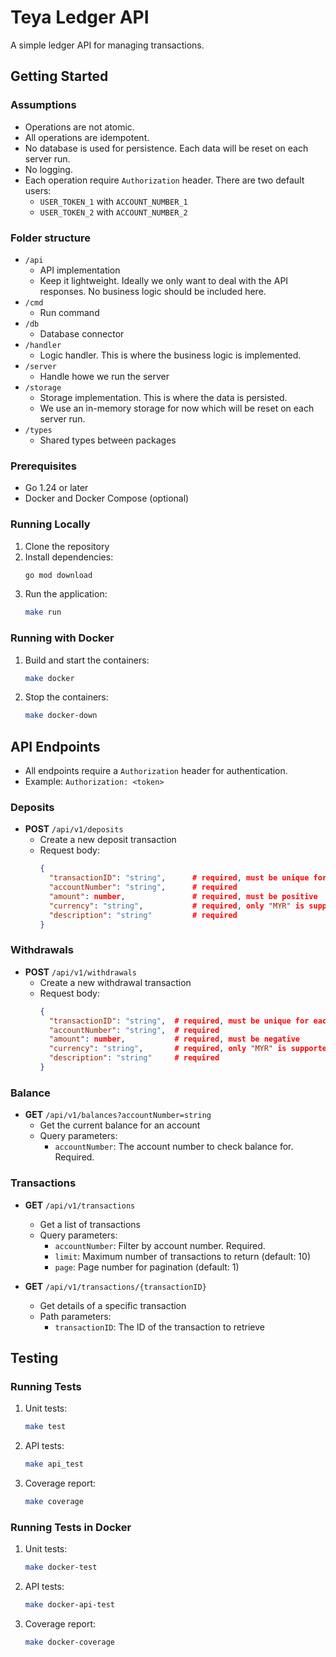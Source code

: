 # Teya Ledger API

A simple ledger API for managing transactions.

## Getting Started

### Assumptions

- Operations are not atomic.
- All operations are idempotent.
- No database is used for persistence. Each data will be reset on each server run.
- No logging.
- Each operation require `Authorization` header. There are two default users:
  - `USER_TOKEN_1` with `ACCOUNT_NUMBER_1`
  - `USER_TOKEN_2` with `ACCOUNT_NUMBER_2`

### Folder structure

- `/api`
  - API implementation
  - Keep it lightweight. Ideally we only want to deal with the API responses. No business logic should be included here.
- `/cmd`
  - Run command
- `/db`
  - Database connector
- `/handler`
  - Logic handler. This is where the business logic is implemented.
- `/server`
  - Handle howe we run the server
- `/storage`
  - Storage implementation. This is where the data is persisted.
  - We use an in-memory storage for now which will be reset on each server run.
- `/types`
  - Shared types between packages

### Prerequisites

- Go 1.24 or later
- Docker and Docker Compose (optional)

### Running Locally

1. Clone the repository
2. Install dependencies:
   ```bash
   go mod download
   ```
3. Run the application:
   ```bash
   make run
   ```

### Running with Docker

1. Build and start the containers:

   ```bash
   make docker
   ```

2. Stop the containers:
   ```bash
   make docker-down
   ```

## API Endpoints

- All endpoints require a `Authorization` header for authentication.
- Example: `Authorization: <token>`

### Deposits

- **POST** `/api/v1/deposits`
  - Create a new deposit transaction
  - Request body:
    ```json
    {
      "transactionID": "string",      # required, must be unique for each request. Ideally UUID
      "accountNumber": "string",      # required
      "amount": number,               # required, must be positive
      "currency": "string",           # required, only "MYR" is supported
      "description": "string"         # required
    }
    ```

### Withdrawals

- **POST** `/api/v1/withdrawals`
  - Create a new withdrawal transaction
  - Request body:
    ```json
    {
      "transactionID": "string",  # required, must be unique for each request. Ideally UUID
      "accountNumber": "string",  # required
      "amount": number,           # required, must be negative
      "currency": "string",       # required, only "MYR" is supported
      "description": "string"     # required
    }
    ```

### Balance

- **GET** `/api/v1/balances?accountNumber=string`
  - Get the current balance for an account
  - Query parameters:
    - `accountNumber`: The account number to check balance for. Required.

### Transactions

- **GET** `/api/v1/transactions`

  - Get a list of transactions
  - Query parameters:
    - `accountNumber`: Filter by account number. Required.
    - `limit`: Maximum number of transactions to return (default: 10)
    - `page`: Page number for pagination (default: 1)

- **GET** `/api/v1/transactions/{transactionID}`

  - Get details of a specific transaction
  - Path parameters:
    - `transactionID`: The ID of the transaction to retrieve

## Testing

### Running Tests

1. Unit tests:

   ```bash
   make test
   ```

2. API tests:

   ```bash
   make api_test
   ```

3. Coverage report:
   ```bash
   make coverage
   ```

### Running Tests in Docker

1. Unit tests:

   ```bash
   make docker-test
   ```

2. API tests:

   ```bash
   make docker-api-test
   ```

3. Coverage report:
   ```bash
   make docker-coverage
   ```

